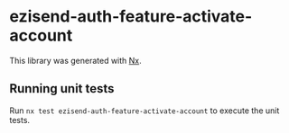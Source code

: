 # ezisend-auth-feature-activate-account

This library was generated with [Nx](https://nx.dev).

## Running unit tests

Run `nx test ezisend-auth-feature-activate-account` to execute the unit tests.
